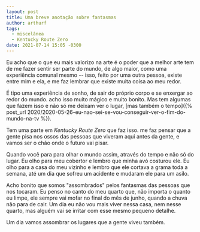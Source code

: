 ```yaml
---
layout: post
title: Uma breve anotação sobre fantasmas
author: arthurf
tags:
  - miscelânea
  - Kentucky Route Zero
date: 2021-07-14 15:05 -0300
---
```

Eu acho que o que eu mais valorizo na arte é o poder que a melhor arte tem de me fazer sentir ser parte do mundo, de algo maior, como uma experiência comunal mesmo -- isso, feito por uma outra pessoa, existe entre mim e ela, e me faz lembrar que existe muita coisa ao meu redor.

É tipo uma experiência de sonho, de sair do próprio corpo e se enxergar ao redor do mundo. acho isso muito mágico e muito bonito. Mas tem algumas que fazem isso e não só me deixam ver o lugar, [mas também o tempo]({% post_url 2020/2020-05-26-eu-nao-sei-se-vou-conseguir-ver-o-fim-do-mundo-na-tv %}).

Tem uma parte em *Kentucky Route Zero* que faz isso. me faz pensar que a gente pisa nos ossos das pessoas que viveram aqui antes da gente, e vamos ser o chão onde o futuro vai pisar.

Quando você para para olhar o mundo assim, através do tempo e não só do lugar. Eu olho para meu cobertor e lembro que minha avó costurou ele. Eu olho para a casa do meu vizinho e lembro que ele cortava a grama toda a semana, até um dia que sofreu um acidente e mudaram ele para um asilo.

Acho bonito que somos "assombrados" pelos fantasmas das pessoas que nos tocaram. Eu penso no canto do meu quarto que, não importa o quanto eu limpe, ele sempre vai mofar no final do mês de junho, quando a chuva não para de cair. Um dia eu não vou mais viver nessa casa, nem nesse quarto, mas alguém vai se irritar com esse mesmo pequeno detalhe.

Um dia vamos assombrar os lugares que a gente viveu também.
